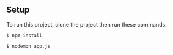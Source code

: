 ## Setup
To run this project, clone the project then run these commands:

```
$ npm install
```

```
$ nodemon app.js
```
